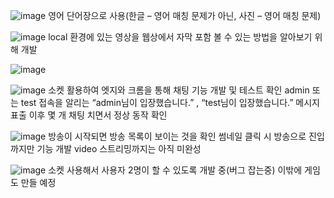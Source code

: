 ![image](https://github.com/ejrtn/MakeProject/assets/56781498/3920dd89-9c12-4ec4-818c-aff45e2d0a72)
영어 단어장으로 사용(한글 – 영어 매칭 문제가 아닌, 사진 – 영어 매칭 문제)


![image](https://github.com/ejrtn/MakeProject/assets/56781498/9f369a50-2a09-46a9-bd5b-c4beffd988f5)
local 환경에 있는 영상을 웹상에서 자막 포함 볼 수 있는 방법을 알아보기 위해 개발


![image](https://github.com/ejrtn/MakeProject/assets/56781498/420b206e-b34b-4000-aa77-e72b1f7ec20e)

![image](https://github.com/ejrtn/MakeProject/assets/56781498/d91f6d18-242f-4886-a7ab-3d9c39efeb77)
소켓 활용하여 엣지와 크롬을 통해 채팅 기능 개발 및 테스트 확인
admin 또는 test 접속을 알리는 “admin님이 입장했습니다.” , “test님이 입장했습니다.” 메시지 표출
이후 몇 개 채팅 치면서 정상 동작 확인


![image](https://github.com/ejrtn/MakeProject/assets/56781498/9c7658bb-7cb4-46f0-9bcb-38d71a4ebeab)
방송이 시작되면 방송 목록이 보이는 것을 확인
썸네일 클릭 시 방송으로 진입까지만 기능 개발
video 스트리밍까지는 아직 미완성


![image](https://github.com/ejrtn/MakeProject/assets/56781498/00d2aa3c-1a3f-47cd-bd97-0de8167e8287)
소켓 사용해서 사용자 2명이 할 수 있도록 개발 중(버그 잡는중)
이밖에 게임도 만들 예정
